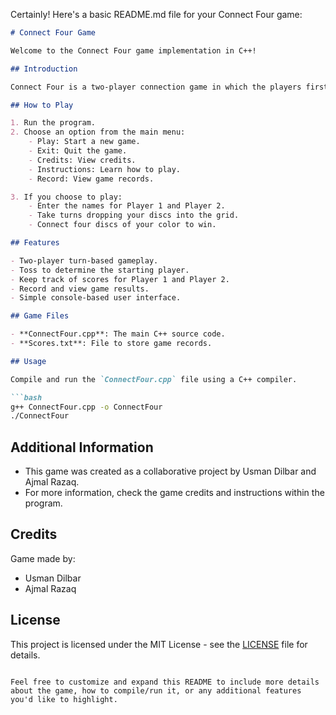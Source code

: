 Certainly! Here's a basic README.md file for your Connect Four game:

```markdown
# Connect Four Game

Welcome to the Connect Four game implementation in C++!

## Introduction

Connect Four is a two-player connection game in which the players first choose a color and then take turns dropping one colored disc from the top into a seven-column, six-row vertically suspended grid. The pieces fall straight down, occupying the lowest available space within the column. The object of the game is to connect four of one's own discs of the same color vertically, horizontally, or diagonally before your opponent.

## How to Play

1. Run the program.
2. Choose an option from the main menu:
    - Play: Start a new game.
    - Exit: Quit the game.
    - Credits: View credits.
    - Instructions: Learn how to play.
    - Record: View game records.

3. If you choose to play:
    - Enter the names for Player 1 and Player 2.
    - Take turns dropping your discs into the grid.
    - Connect four discs of your color to win.

## Features

- Two-player turn-based gameplay.
- Toss to determine the starting player.
- Keep track of scores for Player 1 and Player 2.
- Record and view game results.
- Simple console-based user interface.

## Game Files

- **ConnectFour.cpp**: The main C++ source code.
- **Scores.txt**: File to store game records.

## Usage

Compile and run the `ConnectFour.cpp` file using a C++ compiler.

```bash
g++ ConnectFour.cpp -o ConnectFour
./ConnectFour
```

## Additional Information

- This game was created as a collaborative project by Usman Dilbar and Ajmal Razaq.
- For more information, check the game credits and instructions within the program.

## Credits

Game made by:
- Usman Dilbar
- Ajmal Razaq

## License

This project is licensed under the MIT License - see the [LICENSE](LICENSE) file for details.
```

Feel free to customize and expand this README to include more details about the game, how to compile/run it, or any additional features you'd like to highlight.
